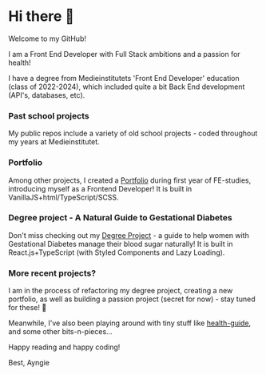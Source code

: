 # Hi there 👋

Welcome to my GitHub!

I am a Front End Developer with Full Stack ambitions and a passion for health!

I have a degree from Medieinstitutets 'Front End Developer' education (class of 2022-2024), which included quite a bit Back End development (API's, databases, etc).

### Past school projects
My public repos include a variety of old school projects - coded throughout my years at Medieinstitutet. 

### Portfolio
Among other projects, I created a [Portfolio](https://github.com/Ayngie/portfolio2.0) during first year of FE-studies, introducing myself as a Frontend Developer! It is built in VanillaJS+html/TypeScript/SCSS.

### Degree project - A Natural Guide to Gestational Diabetes
Don't miss checking out my [Degree Project](https://github.com/Ayngie/natural-guide-to-gestational-diabetes) - a guide to help women with Gestational Diabetes manage their blood sugar naturally! It is built in React.js+TypeScript (with Styled Components and Lazy Loading).

### More recent projects?
I am in the process of refactoring my degree project, creating a new portfolio, as well as building a passion project (secret for now) - stay tuned for these! 🤩

Meanwhile, I've also been playing around with tiny stuff like [health-guide](https://github.com/Ayngie/health-guide), and some other bits-n-pieces... 

Happy reading and happy coding!

Best,
Ayngie

<!--
**Ayngie/Ayngie** is a ✨ _special_ ✨ repository because its `README.md` (this file) appears on your GitHub profile.

Here are some ideas to get you started:

- 🔭 I’m currently working on ...
- 🌱 I’m currently learning ...
- 👯 I’m looking to collaborate on ...
- 🤔 I’m looking for help with ...
- 💬 Ask me about ...
- 📫 How to reach me: ...
- 😄 Pronouns: ...
- ⚡ Fun fact: ...
-->
